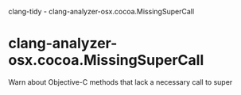 clang-tidy - clang-analyzer-osx.cocoa.MissingSuperCall

</div>

# clang-analyzer-osx.cocoa.MissingSuperCall

Warn about Objective-C methods that lack a necessary call to super
